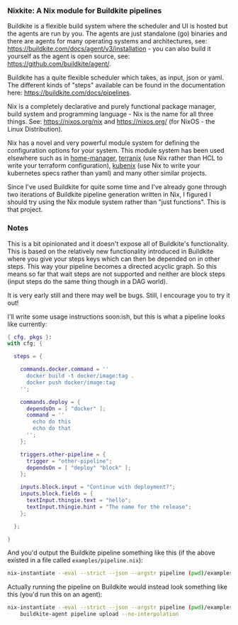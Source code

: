 ### Nixkite: A Nix module for Buildkite pipelines

Buildkite is a flexible build system where the scheduler and UI is hosted but the agents are run by you. The agents are just standalone (go) binaries and there are agents for many operating systems and architectures, see: https://buildkite.com/docs/agent/v3/installation - you can also build it yourself as the agent is open source, see: https://github.com/buildkite/agent/.

Buildkite has a quite flexible scheduler which takes, as input, json or yaml. The different kinds of "steps" available can be found in the documentation here: https://buildkite.com/docs/pipelines.

Nix is a completely declarative and purely functional package manager, build system and programming language - Nix is the name for all three things. See: https://nixos.org/nix and https://nixos.org/ (for NixOS - the Linux Distribution).

Nix has a novel and very powerful module system for defining the configuration options for your system. This module system has been used elsewhere such as in [home-manager](https://github.com/rycee/home-manager), [terranix](https://terranix.org) (use Nix rather than HCL to write your terraform configuration), [kubenix](https://github.com/xtruder/kubenix) (use Nix to write your kubernetes specs rather than yaml) and many other similar projects.

Since I've used Buildkite for quite some time and I've already gone through two iterations of Buildkite pipeline generation written in Nix, I figured I should try using the Nix module system rather than "just functions". This is that project.

### Notes

This is a bit opinionated and it doesn't expose all of Buildkite's functionality. This is based on the relatively new functionality introduced in Buildkite where you give your steps keys which can then be depended on in other steps. This way your pipeline becomes a directed acyclic graph. So this means so far that wait steps are not supported and neither are block steps (input steps do the same thing though in a DAG world).

It is very early still and there may well be bugs. Still, I encourage you to try it out!

I'll write some usage instructions soon:ish, but this is what a pipeline looks like currently:

```nix
{ cfg, pkgs }:
with cfg; {

  steps = {

    commands.docker.command = ''
      docker build -t docker/image:tag .
      docker push docker/image:tag
    '';

    commands.deploy = {
      dependsOn = [ "docker" ];
      command = ''
        echo do this
        echo do that
      '';
    };

    triggers.other-pipeline = {
      trigger = "other-pipeline";
      dependsOn = [ "deploy" "block" ];
    };

    inputs.block.input = "Continue with deployment?";
    inputs.block.fields = {
      textInput.thingie.text = "hello";
      textInput.thingie.hint = "The name for the release";
    };

  };

}

```

And you'd output the Buildkite pipeline something like this (if the above existed in a file called `examples/pipeline.nix`):

```sh
nix-instantiate --eval --strict --json --argstr pipeline (pwd)/examples/pipeline.nix | jq .
```

Actually running the pipeline on Buildkite would instead look something like this (you'd run this on an agent):

```sh
nix-instantiate --eval --strict --json --argstr pipeline (pwd)/examples/pipeline.nix | \
    buildkite-agent pipeline upload --no-interpolation
````